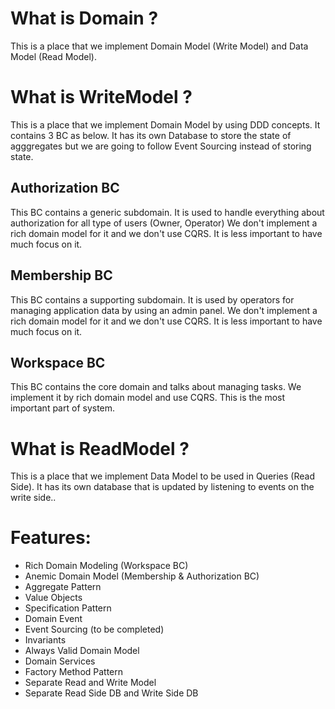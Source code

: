 
# What is Domain ?
This is a place that we implement Domain Model (Write Model) and Data Model (Read Model).

# What is WriteModel ?
This is a place that we implement Domain Model by using DDD concepts. It contains 3 BC as below. It has its own Database to store the state of agggregates but we are going to follow Event Sourcing instead of storing state.

## Authorization BC
This BC contains a generic subdomain. It is used to handle everything about authorization for all type of users (Owner, Operator)
We don't implement a rich domain model for it and we don't use CQRS. It is less important to have much focus on it.


## Membership BC
This BC contains a supporting subdomain. It is used by operators for managing application data by using an admin panel.
We don't implement a rich domain model for it and we don't use CQRS. It is less important to have much focus on it.

## Workspace BC
This BC contains the core domain and talks about managing tasks. We implement it by rich domain model and use CQRS. This is the most important part of system.

# What is ReadModel ?
This is a place that we implement Data Model to be used in Queries (Read Side). It has its own database that is updated by listening to events on the write side..


# Features:

- Rich Domain Modeling (Workspace BC)
- Anemic Domain Model (Membership & Authorization BC)
- Aggregate Pattern
- Value Objects
- Specification Pattern
- Domain Event
- Event Sourcing (to be completed)
- Invariants
- Always Valid Domain Model
- Domain Services
- Factory Method Pattern
- Separate Read and Write Model
- Separate Read Side DB and Write Side DB
